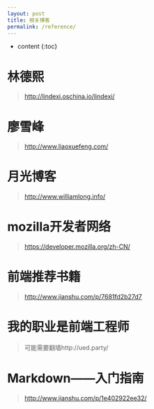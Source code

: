 ```yaml
---
layout: post
title: 相关博客
permalink: /reference/
---
```


* content
{:toc}




# 林德熙

> http://lindexi.oschina.io/lindexi/



# 廖雪峰

> http://www.liaoxuefeng.com/



# 月光博客

> http://www.williamlong.info/



# mozilla开发者网络

> https://developer.mozilla.org/zh-CN/



# 前端推荐书籍

> http://www.jianshu.com/p/7681fd2b27d7



# 我的职业是前端工程师

> 可能需要翻墙http://ued.party/



# Markdown——入门指南

> http://www.jianshu.com/p/1e402922ee32/

